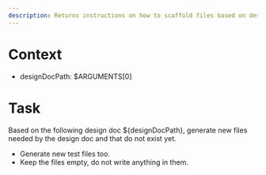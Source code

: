 ```yaml
---
description: Returns instructions on how to scaffold files based on design doc
---
```


# Context

- designDocPath: $ARGUMENTS[0]

# Task

Based on the following design doc ${designDocPath}, generate new files needed by the design doc and that do not exist yet.
- Generate new test files too.
- Keep the files empty, do not write anything in them.


